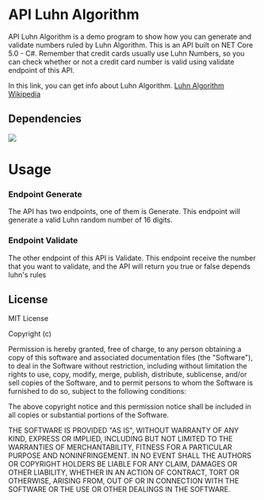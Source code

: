# API Luhn Algorithm

API Luhn Algorithm is a demo program to show how you can generate and validate numbers ruled by Luhn Algorithm. This is an API built on NET Core 5.0 - C#. Remember that credit cards usually use Luhn Numbers, so you can check whether or not a credit card number is valid using validate endpoint of this API.

In this link, you can get info about Luhn Algorithm. [Luhn Algorithm Wikipedia](https://en.wikipedia.org/wiki/Luhn_algorithm)


## Dependencies

![](https://img.shields.io/badge/dependencies-dotnetCore-red) 


# Usage
### Endpoint Generate
The API has two endpoints, one of them is Generate. This endpoint will generate a valid Luhn random number of 16 digits. 

### Endpoint Validate
The other endpoint of this API is Validate. This endpoint receive the number that you want to validate, and the API will return you true or false depends luhn's rules


## License

MIT License

Copyright (c)

Permission is hereby granted, free of charge, to any person obtaining a copy
of this software and associated documentation files (the "Software"), to deal
in the Software without restriction, including without limitation the rights
to use, copy, modify, merge, publish, distribute, sublicense, and/or sell
copies of the Software, and to permit persons to whom the Software is
furnished to do so, subject to the following conditions:

The above copyright notice and this permission notice shall be included in all
copies or substantial portions of the Software.

THE SOFTWARE IS PROVIDED "AS IS", WITHOUT WARRANTY OF ANY KIND, EXPRESS OR
IMPLIED, INCLUDING BUT NOT LIMITED TO THE WARRANTIES OF MERCHANTABILITY,
FITNESS FOR A PARTICULAR PURPOSE AND NONINFRINGEMENT. IN NO EVENT SHALL THE
AUTHORS OR COPYRIGHT HOLDERS BE LIABLE FOR ANY CLAIM, DAMAGES OR OTHER
LIABILITY, WHETHER IN AN ACTION OF CONTRACT, TORT OR OTHERWISE, ARISING FROM,
OUT OF OR IN CONNECTION WITH THE SOFTWARE OR THE USE OR OTHER DEALINGS IN THE
SOFTWARE.
